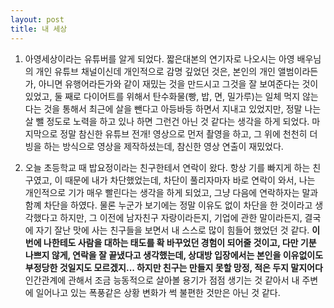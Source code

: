 ```yaml
---
layout: post
title: 내 세상
---
```


1. 아영세상이라는 유튜버를 알게 되었다. 짧은대본의 연기자로 나오시는 아영 배우님의 개인 유튜브 채널이신데 개인적으로 감명 깊었던 것은, 본인의 개인 앨범이라든가, 아니면 유행어라든가와 같이 재밌는 것을 만드시고 그것을 잘 보여준다는 것이 있었고, 둘 째로 다이어트를 위해서 탄수화물(빵, 밥, 면, 밀가루)는 일체 먹지 않는다는 것을 통해서 최근에 살을 뺀다고 아등바등 하면서 지내고 있었지만, 정말 나는 살 뺄 정도로 노력을 하고 있나 하면 그런건 아닌 것 같다는 생각을 하게 되었다. 마지막으로 정말 참신한 유튜브 전개! 영상으로 먼저 촬영을 하고, 그 위에 천천히 더빙을 하는 방식으로 영상을 제작하셨는데, 참신한 영상 연출이 재밌었다.

2. 오늘 초등학교 때 밥요정이라는 친구한테서 연락이 왔다. 항상 기를 빠지게 하는 친구였고, 이 때문에 내가 차단했었는데, 차단이 풀리자마자 바로 연락이 와서, 나는 개인적으로 기가 매우 빨린다는 생각을 하게 되었고, 그냥 다음에 연락하자는 말과 함꼐 차단을 하였다. 물론 누군가 보기에는 정말 이유도 없이 차단을 한 것이라고 생각했다고 하지만, 그 이전에 남자친구 자랑이라든지, 기업에 관한 말이라든지, 결국에 자기 잘난 맛에 사는 친구들을 보면서 내 스스로 많이 힘들어 했었던 것 같다. **이번에 나한테도 사람을 대하는 태도를 확 바꾸었던 경험이 되어줄 것이고, 다만 기분 나쁘지 않게, 연락을 잘 끝냈다고 생각했는데, 상대방 입장에서는 본인을 이유없이도 부정당한 것일지도 모르겠지... 하지만 친구는 만들지 못할 망정, 적은 두지 말지어다** 인간관계에 관해서 조금 능동적으로 살아볼 용기가 점점 생기는 것 같아서 내 주변에 일어나고 있는 폭풍같은 상황 변화가 썩 불편한 것만은 아닌 것 같다.